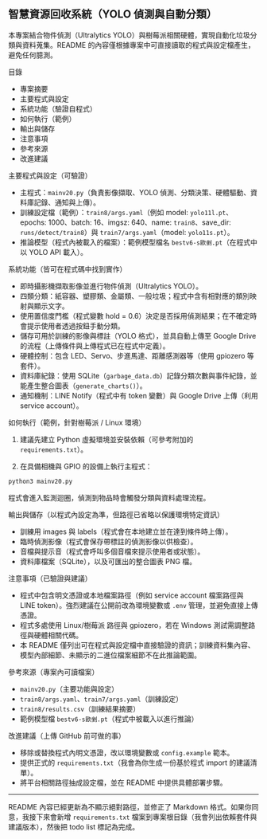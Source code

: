 ## 智慧資源回收系統（YOLO 偵測與自動分類）

本專案結合物件偵測（Ultralytics YOLO）與樹莓派相關硬體，實現自動化垃圾分類與資料蒐集。README 的內容僅根據專案中可直接讀取的程式與設定檔產生，避免任何臆測。

目錄

- 專案摘要
- 主要程式與設定
- 系統功能（驗證自程式）
- 如何執行（範例）
- 輸出與儲存
- 注意事項
- 參考來源
- 改進建議

主要程式與設定（可驗證）

- 主程式：`mainv20.py`（負責影像擷取、YOLO 偵測、分類決策、硬體驅動、資料庫記錄、通知與上傳）。
- 訓練設定檔（範例）：`train8/args.yaml`（例如 model: `yolo11l.pt`、epochs: 1000、batch: 16、imgsz: 640、name: `train8`、save_dir: `runs/detect/train8`）與 `train7/args.yaml`（model: `yolo11s.pt`）。
- 推論模型（程式內被載入的檔案）：範例模型檔名 `bestv6-s歐剉.pt`（在程式中以 YOLO API 載入）。

系統功能（皆可在程式碼中找到實作）

- 即時攝影機擷取影像並進行物件偵測（Ultralytics YOLO）。
- 四類分類：紙容器、塑膠類、金屬類、一般垃圾；程式中含有相對應的類別映射與顯示文字。
- 使用置信度門檻（程式變數 hold = 0.6）決定是否採用偵測結果；在不確定時會提示使用者透過按鈕手動分類。
- 儲存可用於訓練的影像與標註（YOLO 格式），並具自動上傳至 Google Drive 的流程（上傳條件與上傳程式已在程式中定義）。
- 硬體控制：包含 LED、Servo、步進馬達、距離感測器等（使用 gpiozero 等套件）。
- 資料庫紀錄：使用 SQLite（`garbage_data.db`）記錄分類次數與事件紀錄，並能產生整合圖表（`generate_charts()`）。
- 通知機制：LINE Notify（程式中有 token 變數）與 Google Drive 上傳（利用 service account）。

如何執行（範例，針對樹莓派 / Linux 環境）

1) 建議先建立 Python 虛擬環境並安裝依賴（可參考附加的 `requirements.txt`）。

2) 在具備相機與 GPIO 的設備上執行主程式：

```bash
python3 mainv20.py
```

程式會進入監測迴圈，偵測到物品時會觸發分類與資料處理流程。

輸出與儲存（以程式內設定為準，但路徑已省略以保護環境特定資訊）

- 訓練用 images 與 labels（程式會在本地建立並在達到條件時上傳）。
- 臨時偵測影像（程式會保存帶標註的偵測影像以供檢查）。
- 音檔與提示音（程式會呼叫多個音檔來提示使用者或狀態）。
- 資料庫檔案（SQLite），以及可匯出的整合圖表 PNG 檔。

注意事項（已驗證與建議）

- 程式中包含明文憑證或本地檔案路徑（例如 service account 檔案路徑與 LINE token）。強烈建議在公開前改為環境變數或 `.env` 管理，並避免直接上傳憑證。
- 程式多處使用 Linux/樹莓派 路徑與 gpiozero，若在 Windows 測試需調整路徑與硬體相關代碼。
- 本 README 僅列出可在程式與設定檔中直接驗證的資訊；訓練資料集內容、模型內部細節、未顯示的二進位檔案細節不在此推論範圍。

參考來源（專案內可讀檔案）

- `mainv20.py`（主要功能與設定）
- `train8/args.yaml`、`train7/args.yaml`（訓練設定）
- `train8/results.csv`（訓練結果摘要）
- 範例模型檔 `bestv6-s歐剉.pt`（程式中被載入以進行推論）

改進建議（上傳 GitHub 前可做的事）

- 移除或替換程式內明文憑證，改以環境變數或 `config.example` 範本。
- 提供正式的 `requirements.txt`（我會為你生成一份基於程式 import 的建議清單）。
- 將平台相關路徑抽成設定檔，並在 README 中提供具體部署步驟。

----
README 內容已經更新為不顯示絕對路徑，並修正了 Markdown 格式。如果你同意，我接下來會新增 `requirements.txt` 檔案到專案根目錄（我會列出依賴套件與建議版本），然後把 todo list 標記為完成。 
